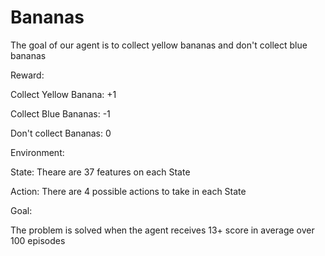 # Bananas

The goal of our agent is to collect yellow bananas and don't collect blue bananas

Reward:

Collect Yellow Banana: +1

Collect Blue Bananas: -1

Don't collect Bananas: 0



Environment:

State: Theare are 37 features on each State

Action: There are 4 possible actions to take in each State


Goal:

The problem is solved when the agent receives 13+ score in average over 100 episodes
